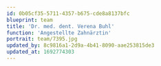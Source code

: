 ```yaml
---
id: 0b05cf35-5711-4357-b675-cde8a8137bfc
blueprint: team
title: 'Dr. med. dent. Verena Buhl'
function: 'Angestellte Zahnärztin'
portrait: team/7395.jpg
updated_by: 8c9816a1-2d9a-4b41-8090-aae253815de3
updated_at: 1692774303
---
```


